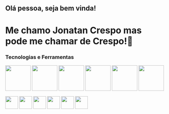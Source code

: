 ## Olá pessoa, seja bem vinda! 
# Me chamo **Jonatan Crespo** mas pode me chamar de **Crespo**!👋 

### Tecnologias e Ferramentas
<img src="https://cdn.jsdelivr.net/gh/devicons/devicon/icons/html5/html5-plain-wordmark.svg" width="80" height="80"/> <img src="https://cdn.jsdelivr.net/gh/devicons/devicon/icons/css3/css3-plain-wordmark.svg" width="80" height="80"/> <img src="https://cdn.jsdelivr.net/gh/devicons/devicon/icons/javascript/javascript-plain.svg" width="80" height="80"/> <img src="https://cdn.jsdelivr.net/gh/devicons/devicon/icons/git/git-original.svg" width="80" height="80"/> <img src="https://cdn.jsdelivr.net/gh/devicons/devicon/icons/github/github-original.svg" width="80" height="80"/> <img src="https://cdn.jsdelivr.net/gh/devicons/devicon/icons/vscode/vscode-original.svg" width="80" height="80"/>

<img src="https://cdn.jsdelivr.net/gh/devicons/devicon/icons/firebase/firebase-plain-wordmark.svg" width="40" height="40"/> <img src="https://cdn.jsdelivr.net/gh/devicons/devicon/icons/figma/figma-original.svg" width="40" height="40"/> <img src="https://cdn.jsdelivr.net/gh/devicons/devicon/icons/sketch/sketch-original.svg" width="40" height="40"/> <img src="https://cdn.jsdelivr.net/gh/devicons/devicon/icons/xd/xd-plain.svg" width="40" height="40"/> <img src="https://cdn.jsdelivr.net/gh/devicons/devicon/icons/webflow/webflow-original.svg" width="40" height="40"/> <img src="https://cdn.jsdelivr.net/gh/devicons/devicon/icons/wordpress/wordpress-plain.svg" width="40" height="40"/> 

<!--
**Jonatan-Crespo/Jonatan-Crespo** is a ✨ _special_ ✨ repository because its `README.md` (this file) appears on your GitHub profile.

Here are some ideas to get you started:

- 🔭 I’m currently working on ...
- 🌱 I’m currently learning ...
- 👯 I’m looking to collaborate on ...
- 🤔 I’m looking for help with ...
- 💬 Ask me about ...
- 📫 How to reach me: ...
- 😄 Pronouns: ...
- ⚡ Fun fact: ...
-->

